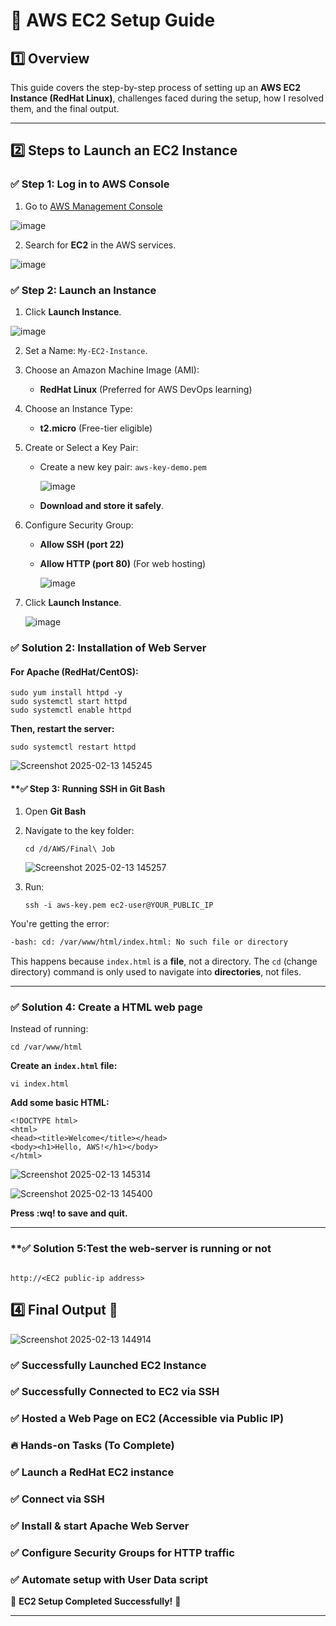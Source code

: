 # 🚀 AWS EC2 Setup Guide

## 1️⃣ Overview
This guide covers the step-by-step process of setting up an **AWS EC2 Instance (RedHat Linux)**, challenges faced during the setup, how I resolved them, and the final output.

---

## 2️⃣ Steps to Launch an EC2 Instance

### ✅ **Step 1: Log in to AWS Console**
1. Go to [AWS Management Console](https://aws.amazon.com/console/)

![image](https://github.com/user-attachments/assets/3e4c82ef-db75-4bc5-81d4-1ab3bec69921)

2. Search for **EC2** in the AWS services.

![image](https://github.com/user-attachments/assets/288a01a9-abe4-41b4-a766-a2481b8f1fc5)

### ✅ **Step 2: Launch an Instance**
1. Click **Launch Instance**.

![image](https://github.com/user-attachments/assets/e568beea-f2a0-4e73-9655-76eebb86b05c)

2. Set a Name: `My-EC2-Instance`.
4. Choose an Amazon Machine Image (AMI): 
   - **RedHat Linux** (Preferred for AWS DevOps learning)
5. Choose an Instance Type: 
   - **t2.micro** (Free-tier eligible)
6. Create or Select a Key Pair:
   - Create a new key pair: `aws-key-demo.pem`

     ![image](https://github.com/user-attachments/assets/4a3a1b21-5317-44b4-b20e-d89d21cd56f7)

   - **Download and store it safely**.
7. Configure Security Group:
   - **Allow SSH (port 22)**
   - **Allow HTTP (port 80)** (For web hosting)

     ![image](https://github.com/user-attachments/assets/9cc2e37c-d0e3-491d-876b-34184c8a94f5)

8. Click **Launch Instance**.

   ![image](https://github.com/user-attachments/assets/a9475e2d-3bb4-4c75-9a61-1d9af69689a4)

### **✅ Solution 2: Installation of Web Server**

#### **For Apache (RedHat/CentOS):**
```
sudo yum install httpd -y
sudo systemctl start httpd
sudo systemctl enable httpd
```

**Then, restart the server:**
```
sudo systemctl restart httpd
```

![Screenshot 2025-02-13 145245](https://github.com/user-attachments/assets/d50efb2a-dace-4b4d-9ef4-8a9a3bf68c5c)


#### **✅ **Step 3: Running SSH in Git Bash**
1. Open **Git Bash**  
2. Navigate to the key folder:
   ```
   cd /d/AWS/Final\ Job
   ```

   ![Screenshot 2025-02-13 145257](https://github.com/user-attachments/assets/e40cbc39-5330-480a-8393-a1d8fa5ea731)

4. Run:
   ```
   ssh -i aws-key.pem ec2-user@YOUR_PUBLIC_IP
   ```
You're getting the error:  

```bash
-bash: cd: /var/www/html/index.html: No such file or directory
```

This happens because `index.html` is a **file**, not a directory. The `cd` (change directory) command is only used to navigate into **directories**, not files.  

---

### **✅ Solution 4: Create a HTML web page**
Instead of running:
```
cd /var/www/html
```

**Create an `index.html` file:**
```
vi index.html
```

**Add some basic HTML:**
```
<!DOCTYPE html>
<html>
<head><title>Welcome</title></head>
<body><h1>Hello, AWS!</h1></body>
</html>
```

![Screenshot 2025-02-13 145314](https://github.com/user-attachments/assets/69fda91f-dffe-4752-b082-2fb53f12309c)

![Screenshot 2025-02-13 145400](https://github.com/user-attachments/assets/9607b1ec-884d-4425-ad96-13cebd04ca05)

**Press :wq! to save and quit.**

---

### **✅ Solution 5:**Test the web-server is running or not**
```

http://<EC2 public-ip address>
```


## 4️⃣ Final Output 🎉

![Screenshot 2025-02-13 144914](https://github.com/user-attachments/assets/0a598523-974a-4a43-9409-0aa61b2aebe5)

### ✅ Successfully Launched EC2 Instance
### ✅ Successfully Connected to EC2 via SSH
### ✅ Hosted a Web Page on EC2 (Accessible via Public IP)

### 🔥 Hands-on Tasks (To Complete)
### ✅ Launch a RedHat EC2 instance
### ✅ Connect via SSH
### ✅ Install & start Apache Web Server 
### ✅ Configure Security Groups for HTTP traffic 
### ✅ Automate setup with User Data script 


🚀 **EC2 Setup Completed Successfully!** 🎉

---
